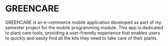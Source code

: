 # GREENCARE
GREENCARE is an e-commerce mobile application developed as part of my semester project for the mobile programming module. This app is dedicated to plant care tools, providing a user-friendly experience that enables users to quickly and easily find all the kits they need to take care of their plants.
